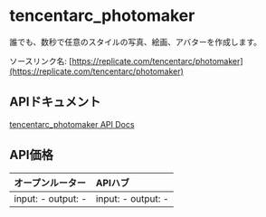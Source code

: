 # tencentarc_photomaker

誰でも、数秒で任意のスタイルの写真、絵画、アバターを作成します。

ソースリンク名: [https://replicate.com/tencentarc/photomaker](https://replicate.com/tencentarc/photomaker)

## APIドキュメント

[tencentarc_photomaker API Docs](../apis/ja/tencentarc_photomaker.md)

## API価格

| オープンルーター | APIハブ |
|:---|:---|
| input: - output: - | input: - output: - |
